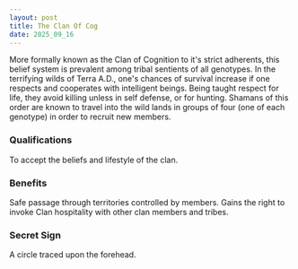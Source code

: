 ```yaml
---
layout: post
title: The Clan Of Cog
date: 2025_09_16
---
```


More formally known as the Clan of Cognition to it's strict adherents, this belief system is prevalent among tribal sentients of all genotypes. In the terrifying wilds of Terra A.D., one's chances of survival increase if one respects and cooperates with intelligent beings. Being taught respect for life, they avoid killing unless in self defense, or for hunting. Shamans of this order are known to travel into the wild lands in groups of four (one of each genotype) in order to recruit new members.

### Qualifications
To accept the beliefs and lifestyle of the clan.

### Benefits
Safe passage through territories controlled by members. Gains the right to invoke Clan hospitality with other clan members and tribes.

### Secret Sign
A circle traced upon the forehead.